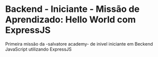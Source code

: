 # Backend - Iniciante - Missão de Aprendizado: Hello World com ExpressJS
Primeira missão da -salvatore academy- de inivel iniciante em Beckend JavaScript utilizando ExpressJS

